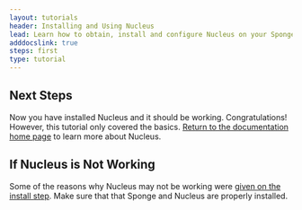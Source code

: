 ```yaml
---
layout: tutorials
header: Installing and Using Nucleus
lead: Learn how to obtain, install and configure Nucleus on your Sponge Server
adddocslink: true
steps: first
type: tutorial
---
```


## Next Steps

Now you have installed Nucleus and it should be working. Congratulations! However, this tutorial only covered the basics. [Return to the documentation home page](../../) to learn more about Nucleus.

## If Nucleus is Not Working

Some of the reasons why Nucleus may not be working were [given on the install step](install.html). Make sure that that Sponge and Nucleus are properly installed.